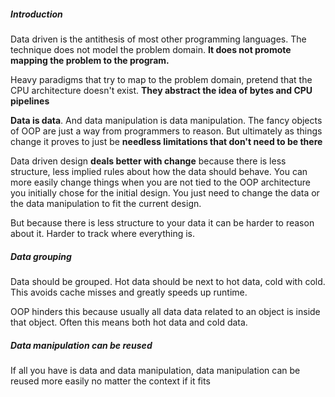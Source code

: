 
##### Introduction
Data driven is the antithesis of most other programming languages. The technique does not model the problem domain. **It does not promote mapping the problem to the program.**

Heavy paradigms that try to map to the problem domain, pretend that the CPU architecture doesn't exist. **They abstract the idea of bytes and CPU pipelines**

**Data is data**. And data manipulation is data manipulation. The fancy objects of OOP are just a way from programmers to reason. But ultimately as things change it proves to just be **needless limitations that don't need to be there**

Data driven design **deals better with change** because there is less structure, less implied rules about how the data should behave.  You can more easily change things when you are not tied to the OOP architecture you initially chose for the initial design. You just need to change the data or the data manipulation to fit the current design.

But because there is less structure to your data it can be harder to reason about it. Harder to track where everything is.

##### Data grouping
Data should be grouped. Hot data should be next to hot data, cold with cold. This avoids cache misses and greatly speeds up runtime.

OOP hinders this because usually all data data related to an object is inside that object. Often this means both hot data and cold data.

##### Data manipulation can be reused
If all you have is data and data manipulation, data manipulation can be reused more easily no matter the context if it fits